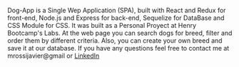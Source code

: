 Dog-App is a Single Wep Application (SPA), built with React and Redux for front-end, Node.js and Express for back-end, Sequelize for DataBase and CSS Module for CSS. It was built as a Personal Proyect at Henry Bootcamp's Labs. At the web page you can search dogs for breed, filter and order them by different criteria. Also, you can create your own breed and save it at our database.
If you have any questions feel free to contact me at mrossijavier@gmail or <a href='https://www.linkedin.com/in/javier-rossi-fullstack-react/'>LinkedIn</a>
